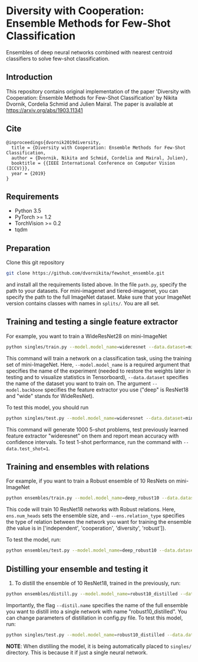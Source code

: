 # Diversity with Cooperation: Ensemble Methods for Few-Shot Classification

Ensembles of deep neural networks combined with nearest centroid classifiers to
solve few-shot classification. 

## Introduction
This repository contains original implementation of the paper 'Diversity with Cooperation: Ensemble Methods for Few-Shot Classification' by Nikita Dvornik, Cordelia Schmid and Julien Mairal.
The paper is available at https://arxiv.org/abs/1903.11341

## Cite

    @inproceedings{dvornik2019diversity,
      title = {Diversity with Cooperation: Ensemble Methods for Few-Shot Classification,
      author = {Dvornik, Nikita and Schmid, Cordelia and Mairal, Julien},
      booktitle = {{IEEE International Conference on Computer Vision (ICCV)}},
      year = {2019}
    }

## Requirements
* Python 3.5
* PyTorch >= 1.2
* TorchVision >= 0.2
* tqdm

## Preparation
Clone this git repository
```sh
git clone https://github.com/dvornikita/fewshot_ensemble.git
```
and install all the requirements listed above.
In the file `path.py`, specify the path to your datasets. For mini-imagenet and tiered-imagenet, you can specify the path to the full ImageNet dataset. Make sure that your ImageNet version contains classes with names in `splits/`.
You are all set.

## Training and testing a single feature extractor
For example, you want to train a WideResNet28 on mini-ImageNet
```sh
python singles/train.py --model.model_name=wideresnet --data.dataset=mini_imagenet --model.backbone=wide 
```
This command will train a network on a classification task, using the training set of mini-ImageNet.
Here, `--model.model_name` is a required argument that specifies the name of the experiment (needed to restore the weights later in testing and to visualize statistics in Tensorboard), `--data.dataset` specifies the name of the dataset you want to train on. The argument `--model.backbone` specifies the feature extractor you use ("deep" is ResNet18 and "wide" stands for WideResNet). 

To test this model, you should run
```sh
python singles/test.py --model.model_name=wideresnet --data.dataset=mini_imagenet --model.backbone=wide --data.test_shot=5
```
This command will generate 1000 5-shot problems, test previously learned feature extractor "wideresnet" on them and report mean accuracy with confidence intervals. To test 1-shot performance, run the command with `--data.test_shot=1`.

## Training and ensembles with relations
For example, if you want to train a Robust ensemble of 10 ResNets on mini-ImageNet
```sh
python ensembles/train.py --model.model_name=deep_robust10 --data.dataset=mini_imagenet --model.backbone=deep --ens.num_heads=10 --ens.relation_type=robust
```
This code will train 10 ResNet18 networks with Robust relations. Here, `ens.num_heads` sets the ensemble size, and `--ens.relation_type` specifies the type of relation between the network you want for training the ensemble (the value is in ['independent', 'cooperation', 'diversity', 'robust']).

To test the model, run:
```sh
python ensembles/test.py --model.model_name=deep_robust10 --data.dataset=mini_imagenet --model.backbone=deep --ens.num_heads=10 --data.test_shot=5
```

## Distilling your ensemble and testing it
1. To distill the ensemble of 10 ResNet18, trained in the previously, run:
```sh
python ensembles/distill.py --model.model_name=robust10_distilled --data.dataset=mini_imagenet --model.backbone=deep --ens.num_heads=10 --distil.name=deep_robust10
```
Importantly, the flag `--distil.name` specifies the name of the full ensemble you want to distill into a single network with name "robust10_distilled". You can change parameters of distillation in config.py file.
To test this model, run:
```sh
python singles/test.py --model.model_name=robust10_distilled --data.dataset=mini_imagenet --model.backbone=wide --data.test_shot=5
```
    
__NOTE__: When distilling the model, it is being automatically placed to `singles/` directory. This is because it if just a single neural network.
